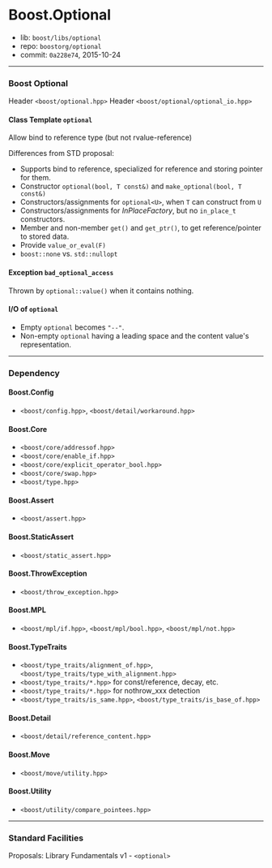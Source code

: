 # Boost.Optional

* lib: `boost/libs/optional`
* repo: `boostorg/optional`
* commit: `0a228e74`, 2015-10-24

------
### Boost Optional

Header `<boost/optional.hpp>`
Header `<boost/optional/optional_io.hpp>`

#### Class Template `optional`

Allow bind to reference type (but not rvalue-reference)

Differences from STD proposal:

* Supports bind to reference, specialized for reference and storing pointer for them.
* Constructor `optional(bool, T const&)` and `make_optional(bool, T const&)`
* Constructors/assignments for `optional<U>`, when `T` can construct from `U`
* Constructors/assignments for _InPlaceFactory_, but no `in_place_t` constructors.
* Member and non-member `get()` and `get_ptr()`, to get reference/pointer to stored data.
* Provide `value_or_eval(F)`
* `boost::none` vs. `std::nullopt`

#### Exception `bad_optional_access`

Thrown by `optional::value()` when it contains nothing.

#### I/O of `optional`

* Empty `optional` becomes `"--"`.
* Non-empty `optional` having a leading space and the content value's representation.

------
### Dependency

#### Boost.Config

* `<boost/config.hpp>`, `<boost/detail/workaround.hpp>`

#### Boost.Core

* `<boost/core/addressof.hpp>`
* `<boost/core/enable_if.hpp>`
* `<boost/core/explicit_operator_bool.hpp>`
* `<boost/core/swap.hpp>`
* `<boost/type.hpp>`

#### Boost.Assert

* `<boost/assert.hpp>`

#### Boost.StaticAssert

* `<boost/static_assert.hpp>`

#### Boost.ThrowException

* `<boost/throw_exception.hpp>`

#### Boost.MPL

* `<boost/mpl/if.hpp>`, `<boost/mpl/bool.hpp>`, `<boost/mpl/not.hpp>`

#### Boost.TypeTraits

* `<boost/type_traits/alignment_of.hpp>`, `<boost/type_traits/type_with_alignment.hpp>`
* `<boost/type_traits/*.hpp>` for const/reference, decay, etc.
* `<boost/type_traits/*.hpp>` for nothrow_xxx detection
* `<boost/type_traits/is_same.hpp>`, `<boost/type_traits/is_base_of.hpp>`

#### Boost.Detail

* `<boost/detail/reference_content.hpp>`

#### Boost.Move

* `<boost/move/utility.hpp>`

#### Boost.Utility

* `<boost/utility/compare_pointees.hpp>`

------
### Standard Facilities

Proposals:
  Library Fundamentals v1 - `<optional>`
